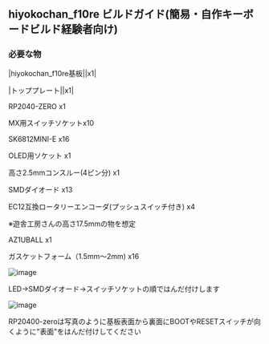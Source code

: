 ## hiyokochan_f10re ビルドガイド(簡易・自作キーボードビルド経験者向け)

### 必要な物

|hiyokochan_f10re基板||x1|

|トッププレート||x1|

RP2040-ZERO x1

MX用スイッチソケットx10

SK6812MINI-E x16

OLED用ソケット x1

高さ2.5mmコンスルー(4ピン分) x1

SMDダイオード x13

EC12互換ロータリーエンコーダ(プッシュスイッチ付き) x4

※遊舎工房さんの高さ17.5mmの物を想定

AZ1UBALL x1

ガスケットフォーム（1.5mm〜2mm) x16




![image](https://github.com/user-attachments/assets/03da02e9-dfe1-4ce2-82e7-f61ff2b2d355)

LED→SMDダイオード→スイッチソケットの順ではんだ付けします


![image](https://github.com/user-attachments/assets/f38c502a-88ec-41c0-98e9-c62e90bdf8ca)

RP20400-zeroは写真のように基板表面から裏面にBOOTやRESETスイッチが向くように"表面"をはんだ付けしてください



